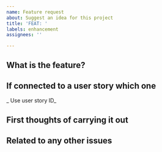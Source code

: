 ```yaml
---
name: Feature request
about: Suggest an idea for this project
title: 'FEAT: '
labels: enhancement
assignees: ''

---
```


## What is the feature? 

## If connected to a user story which one 
_ Use user story ID_

## First thoughts of carrying it out 

## Related to any other issues
